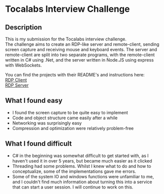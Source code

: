 # Tocalabs Interview Challenge

## Description
This is my submission for the Tocalabs interview challenge.  
The challenge aims to create an RDP-like server and remote-client, sending screen capture and receiving mouse and keyboard events.
The server and remote-client are split into two separate programs, with the remote-client written in C# using .Net, and the server written in Node.JS using express with WebSockets.  
  
You can find the projects with their README's and instructions here:
<br/>
[RDP Client](/TocalabsRDP)
<br/>
[RDP Server](/RDPServer)  

## What I found easy

* I found the screen capture to be quite easy to implement
* Code and object structure came easily after a while
* Networking was surprisingly easy
* Compression and optimization were relatively problem-free

## What I found difficult

* C# in the beginning was somewhat difficult to get started with, as I haven't used it in over 5 years, but became much easier as it clicked
* Threading had some problems. Whilst I knew what to do and how to conceptualize, some of the implementations gave me errors.
* Some of the system IO and windows functions were unfamiliar to me, and I couldn't find much information about turning this into a service that can start a user session. I will continue to work on this.